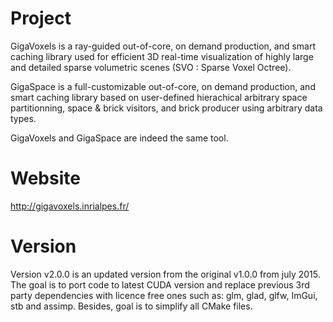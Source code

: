# Project
GigaVoxels is a ray-guided out-of-core, on demand production, and smart caching library used for efficient 3D real-time visualization of highly large and detailed sparse volumetric scenes (SVO : Sparse Voxel Octree).

GigaSpace is a full-customizable out-of-core, on demand production, and smart caching library based on user-defined hierachical arbitrary space partitionning, space &amp; brick visitors, and brick producer using arbitrary data types.

GigaVoxels and GigaSpace are indeed the same tool.

# Website
http://gigavoxels.inrialpes.fr/

# Version
Version v2.0.0 is an updated version from the original v1.0.0 from july 2015. The goal is to port code to latest CUDA version and replace previous 3rd party dependencies with licence free ones such as: glm, glad, glfw, ImGui, stb and assimp. Besides, goal is to simplify all CMake files.
